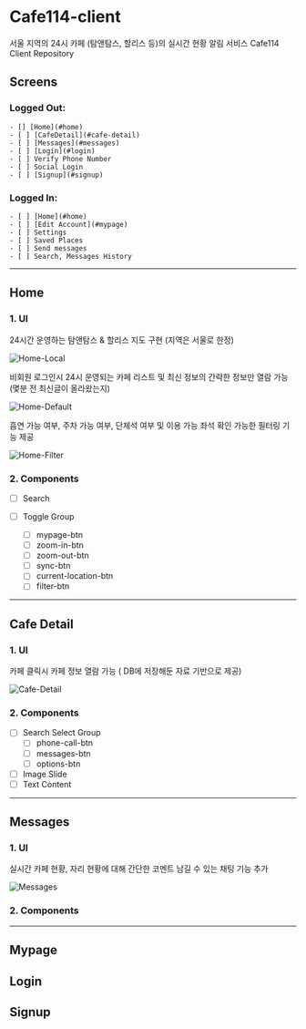 
# **Cafe114-client**


서울 지역의 24시 카페 (탐앤탐스, 할리스 등)의 실시간 현황 알림 서비스 Cafe114 Client Repository

## Screens

### Logged Out:

    - [] [Home](#home)
    - [ ] [CafeDetail](#cafe-detail)
    - [ ] [Messages](#messages)
    - [ ] [Login](#login)
    - [ ] Verify Phone Number
    - [ ] Social Login
    - [ ] [Signup](#signup)

### Logged In:

    - [ ] [Home](#home)
    - [ ] [Edit Account](#mypage)
    - [ ] Settings
    - [ ] Saved Places
    - [ ] Send messages
    - [ ] Search, Messages History

---

## **Home**

### **1. UI**

24시간 운영하는 탐앤탐스 & 할리스 지도 구현 (지역은 서울로 한정)

![Home-Local](/assets/UI/01-Home.jpg)

비회원 로그인시 24시 운영되는 카페 리스트 및 최신 정보의 간략한 정보만 열람 가능 (몇분 전 최신글이 올라왔는지)

![Home-Default](/assets/UI/02-Home-Default.jpg)

흡연 가능 여부, 주차 가능 여부, 단체석 여부 및 이용 가능 좌석 확인 가능한 필터링 기능 제공

![Home-Filter](/assets/UI/03-Home-Filter.jpg)

### **2. Components**

- [ ] Search
- [ ] Toggle Group

  - [ ] mypage-btn
  - [ ] zoom-in-btn
  - [ ] zoom-out-btn
  - [ ] sync-btn
  - [ ] current-location-btn
  - [ ] filter-btn

---

## **Cafe Detail**

### **1. UI**

카페 클릭시 카페 정보 열람 가능 ( DB에 저장해둔 자료 기반으로 제공)

![Cafe-Detail](/assets/UI/04-Home-CafeDetail.jpg)

### **2. Components**

- [ ] Search Select Group
  - [ ] phone-call-btn
  - [ ] messages-btn
  - [ ] options-btn
- [ ] Image Slide
- [ ] Text Content

---

## **Messages**

### **1. UI**

실시간 카페 현황, 자리 현황에 대해 간단한 코멘트 남길 수 있는 채팅 기능 추가

![Messages](/assets/UI/05-Home-Messages.jpg)

### **2. Components**

---

## **Mypage**

## **Login**

## **Signup**
